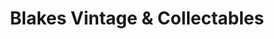 ---
title: "Blakes Vintage & Collectables"
url: /aberdour/blakes-vintage-and-collectables/
shop: antiques
---